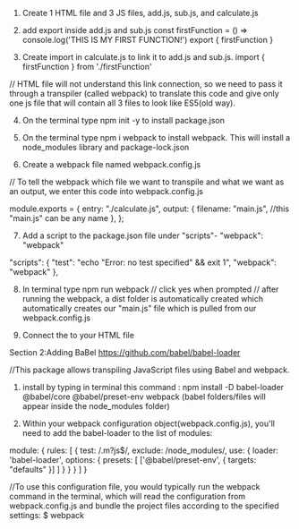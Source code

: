 1. Create 1 HTML file and 3 JS files, add.js, sub.js, and calculate.js

2. add export inside add.js and sub.js
const firstFunction = () => console.log('THIS IS MY FIRST FUNCTION!')
export { firstFunction }

3. Create import in calculate.js to link it to add.js and sub.js. 
import { firstFunction } from './firstFunction'


// HTML file will not understand this link connection, so we need to pass it through a transpiler (called webpack) to translate this code and give only one js file that will contain all 3 files to look like ES5(old way).

4. On the terminal type npm init -y to install package.json

5. On the terminal type npm i webpack to install webpack. This will install a node_modules library and package-lock.json

6. Create a webpack file named webpack.config.js

// To tell the webpack which file we want to transpile and what we want as an output, we enter this code into webpack.config.js

module.exports = {
    entry: "./calculate.js",
    output: {
        filename: "main.js",  //this "main.js" can be any name
    },
};

7. Add a script to the package.json file under "scripts"- "webpack": "webpack"

  "scripts": {
    "test": "echo \"Error: no test specified\" && exit 1",
    "webpack": "webpack"
  },

8. In terminal type npm run webpack
// click yes when prompted
// after running the webpack, a dist folder is automatically created which automatically creates our "main.js" file which is pulled from our webpack.config.js

9. Connect the<script scr = "./dist/main.js"></script> to your HTML file


Section 2:Adding BaBel https://github.com/babel/babel-loader 

//This package allows transpiling JavaScript files using Babel and webpack.

1. install by typing in terminal this command : npm install -D babel-loader @babel/core @babel/preset-env webpack 
(babel folders/files will appear inside the node_modules folder)

2. Within your webpack configuration object(webpack.config.js), you'll need to add the babel-loader to the list of modules:

 module: {
  rules: [
    {
      test: /\.m?js$/,
      exclude: /node_modules/,
      use: {
        loader: 'babel-loader',
        options: {
          presets: [
            ['@babel/preset-env', { targets: "defaults" }]
          ]
        }
      }
    }
  ]
}

//To use this configuration file, you would typically run the webpack command in the terminal, which will read the configuration from webpack.config.js and bundle the project files according to the specified settings:
$ webpack